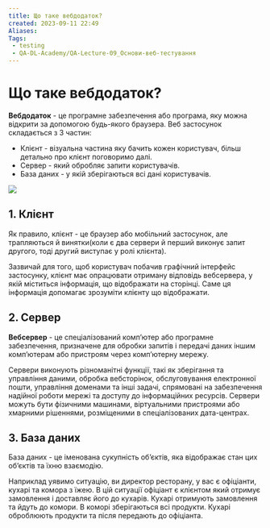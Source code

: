 ```yaml
---
title: Що таке вебдодаток?
created: 2023-09-11 22:49
Aliases:
Tags: 
 - testing
 - QA-DL-Academy/QA-Lecture-09_Основи-веб-тестування
---
```


# Що таке вебдодаток?

**Вебдодаток** - це програмне забезпечення або програма, яку можна відкрити за допомогою будь-якого браузера. Веб застосунок складається з 3 частин: 

- Клієнт - візуальна частина яку бачить кожен користувач, більш детально про клієнт поговоримо далі.
- Сервер - який обробляє запити користувачів.
- База даних - у якій зберігаються всі дані користувачів.

![](https://lh3.googleusercontent.com/bujcgXiGhzLSVHIQlJ8n-H9QliZBkMKfxgQHY2QPKyQKqm8qWEuICKASAZ1I_zHbJFS0glNQcpnyJ83Nm_PgICh3KDUDG33v3_4XqkJPamyJRjSvxLs4atpjFZEzAV3Iej_XgU6Pz-FTPFaK56-I47Y)

## 1. Клієнт

Як правило, клієнт - це браузер або мобільний застосунок, але трапляються й винятки(коли є два сервери й перший виконує запит другого, тоді другий виступає у ролі клієнта). 

Зазвичай для того, щоб користувач побачив графічний інтерфейс застосунку, клієнт має опрацювати отриману відповідь вебсервера, у якій міститься інформація, що відображати на сторінці. Саме ця інформація допомагає зрозуміти клієнту що відображати.

## 2. Сервер

**Вебсервер** - це спеціалізований комп’ютер або програмне забезпечення, призначене для обробки запитів і передачі даних іншим комп’ютерам або пристроям через комп’ютерну мережу. 

Сервери виконують різноманітні функції, такі як зберігання та управління даними, обробка вебсторінок, обслуговування електронної пошти, управління доменами та інші задачі, спрямовані на забезпечення надійної роботи мережі та доступу до інформаційних ресурсів. Сервери можуть бути фізичними машинами, віртуальними пристроями або хмарними рішеннями, розміщеними в спеціалізованих дата-центрах.

## 3. База даних

База даних - це іменована сукупність обʼєктів, яка відображає стан цих обʼєктів та їхню взаємодію.

Наприклад уявимо ситуацію, ви директор ресторану, у вас є офіціанти, кухарі та комора з їжею. В цій ситуації офіціант є клієнтом який отримує замовлення і доставляє його до кухарів. Кухарі отримують замовлення та йдуть до комори. В коморі зберігаються всі продукти. Кухарі оброблюють продукти та після передають до офіціанта.

